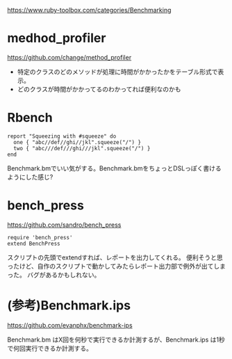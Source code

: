 https://www.ruby-toolbox.com/categories/Benchmarking

# medhod_profiler

https://github.com/change/method_profiler

* 特定のクラスのどのメソッドが処理に時間がかかったかをテーブル形式で表示。
* どのクラスが時間がかかってるのわかってれば便利なのかも


# Rbench

```
report "Squeezing with #squeeze" do
  one { "abc//def//ghi//jkl".squeeze("/") }
  two { "abc///def///ghi///jkl".squeeze("/") }
end
```

Benchmark.bmでいい気がする。Benchmark.bmをちょっとDSLっぽく書けるようにした感じ?

# bench_press

https://github.com/sandro/bench_press

```
require 'bench_press'
extend BenchPress
```

スクリプトの先頭でextendすれば、レポートを出力してくれる。
便利そうと思ったけど、自作のスクリプトで動かしてみたらレポート出力部で例外が出てしまった。
バグがあるかもしれない。

# (参考)Benchmark.ips

https://github.com/evanphx/benchmark-ips

Benchmark.bm はX回を何秒で実行できるか計測するが、Benchmark.ips は1秒で何回実行できるか計測する。




